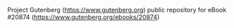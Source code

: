 Project Gutenberg (https://www.gutenberg.org) public repository for eBook #20874 (https://www.gutenberg.org/ebooks/20874)
